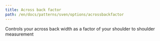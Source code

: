 ```yaml
---
title: Across back factor
path: /en/docs/patterns/sven/options/acrossbackfactor
---
```


Controls your across back width as a factor of your shoulder to shoulder measurement